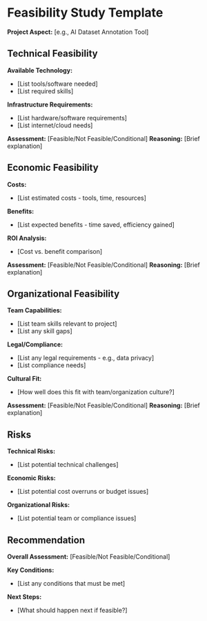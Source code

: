 # Feasibility Study Template

**Project Aspect:** [e.g., AI Dataset Annotation Tool]

## Technical Feasibility

**Available Technology:**

- [List tools/software needed]
- [List required skills]

**Infrastructure Requirements:**

- [List hardware/software requirements]
- [List internet/cloud needs]

**Assessment:** [Feasible/Not Feasible/Conditional]
**Reasoning:** [Brief explanation]

## Economic Feasibility

**Costs:**

- [List estimated costs - tools, time, resources]

**Benefits:**

- [List expected benefits - time saved, efficiency gained]

**ROI Analysis:**

- [Cost vs. benefit comparison]

**Assessment:** [Feasible/Not Feasible/Conditional]
**Reasoning:** [Brief explanation]

## Organizational Feasibility

**Team Capabilities:**

- [List team skills relevant to project]
- [List any skill gaps]

**Legal/Compliance:**

- [List any legal requirements - e.g., data privacy]
- [List compliance needs]

**Cultural Fit:**

- [How well does this fit with team/organization culture?]

**Assessment:** [Feasible/Not Feasible/Conditional]
**Reasoning:** [Brief explanation]

## Risks

**Technical Risks:**

- [List potential technical challenges]

**Economic Risks:**

- [List potential cost overruns or budget issues]

**Organizational Risks:**

- [List potential team or compliance issues]

## Recommendation

**Overall Assessment:** [Feasible/Not Feasible/Conditional]

**Key Conditions:**

- [List any conditions that must be met]

**Next Steps:**

- [What should happen next if feasible?]
